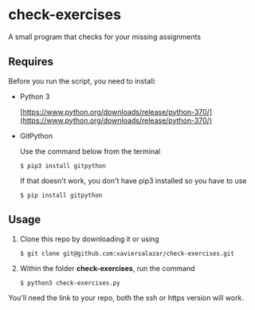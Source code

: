 # check-exercises

A small program that checks for your missing assignments

## Requires
Before you run the script, you need to install:
+ Python 3

    [https://www.python.org/downloads/release/python-370/](https://www.python.org/downloads/release/python-370/)
+ GitPython

    Use the command below from the terminal

    `$ pip3 install gitpython`
    
     If that doesn't work, you don't have pip3 installed so you have to use
     
     `$ pip install gitpython`
     
## Usage
1. Clone this repo by downloading it or using

    `$ git clone git@github.com:xaviersalazar/check-exercises.git`

2. Within the folder __check-exercises__, run the command

    `$ python3 check-exercises.py`

You'll need the link to your repo, both the ssh or https version will work.

